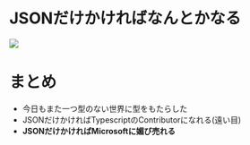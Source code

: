 # JSONだけかければなんとかなる

![](https://i.gyazo.com/25cd6e09f16b97ca7127d1e0bcd130c7.png)

# まとめ

* 今日もまた一つ型のない世界に型をもたらした
* JSONだけかければTypescriptのContributorになれる(遠い目)
* **JSONだけかければMicrosoftに媚び売れる**